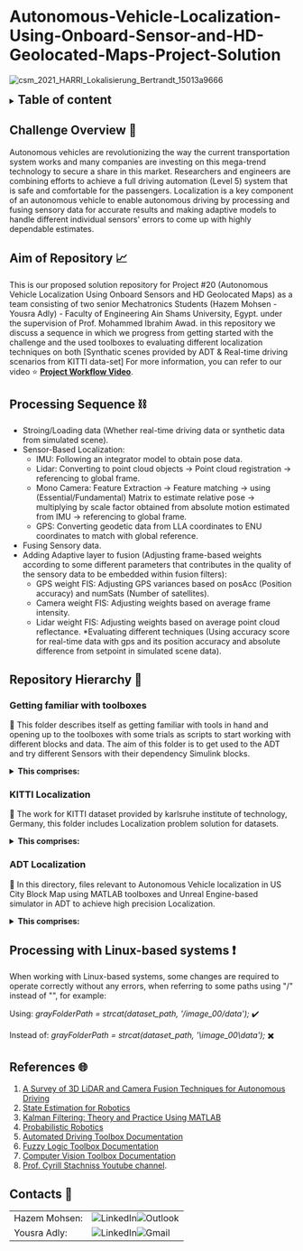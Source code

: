 # Autonomous-Vehicle-Localization-Using-Onboard-Sensor-and-HD-Geolocated-Maps-Project-Solution #

![csm_2021_HARRI_Lokalisierung_Bertrandt_15013a9666](https://github.com/Hazem-M-Abdelaziz/Autonomous-Vehicle-Localization-Using-Onboars-Sensor-and-HD-Geolocated-Maps-Project-Solution/assets/87466265/b1a57157-ddde-49a0-ba18-c606cd8b2596)

<details>
  <summary><h2 style="display: inline;">Table of content</h2></summary>
  
- [Challenge Overview](#challenge-overview)
- [Aim of Repository](#aim-of-repository)
- [Processing Sequence](#processing-sequence)
- [Repository Hierarchy](#repository-hierarchy)
  - [Getting familiar with toolboxes](#getting-familiar-with-toolboxes)
  - [KITTI Localization](#kitti-localization)
  - [ADT Localization](#adt-localization)
- [References](#references)
- [Contacts](#contacts)

</details>



## Challenge Overview 🎯
Autonomous vehicles are revolutionizing the way the current transportation system works and many companies are investing on this mega-trend technology to secure a share in this market. Researchers and engineers are combining efforts to achieve a full driving automation (Level 5) system that is safe and comfortable for the passengers. Localization is a key component of an autonomous vehicle to enable autonomous driving by processing and fusing sensory data for accurate results and making adaptive models to handle different individual sensors' errors to come up with highly dependable estimates.

## Aim of Repository 📈
This is our proposed solution repository for Project #20 (Autonomous Vehicle Localization Using Onboard Sensors and HD Geolocated Maps) as a team consisting of two senior Mechatronics Students (Hazem Mohsen - Yousra Adly) - Faculty of Engineering Ain Shams University, Egypt. under the supervision of Prof. Mohammed Ibrahim Awad.
in this repository we discuss a sequence in which we progress from getting started with the challenge and the used toolboxes to evaluating different localization techniques on both [Synthatic scenes provided by ADT & Real-time driving scenarios from KITTI data-set]
For more information, you can refer to our video ⭐ **[Project Workflow Video](https://youtu.be/tMXQNJMVf2g)**.

## Processing Sequence ⛓️
* Stroing/Loading data (Whether real-time driving data or synthetic data from simulated scene).
* Sensor-Based Localization:
  * IMU: Following an integrator model to obtain pose data.
  * Lidar: Converting to point cloud objects -> Point cloud registration -> referencing to global frame.
  * Mono Camera: Feature Extraction -> Feature matching ->  using (Essential/Fundamental) Matrix to estimate relative pose -> multiplying by scale factor obtained from absolute motion estimated from IMU -> referencing to global frame.
  * GPS: Converting geodetic data from LLA coordinates to ENU coordinates to match with global reference.
* Fusing Sensory data.
* Adding Adaptive layer to fusion (Adjusting frame-based weights according to some different parameters that contributes in the quality of the sensory data to be embedded within fusion filters):
  * GPS weight FIS: Adjusting GPS variances based on posAcc (Position accuracy) and numSats (Number of satellites).
  * Camera weight FIS: Adjusting weights based on average frame intensity.
  * Lidar weight FIS: Adjusting weights based on average point cloud reflectance.
*Evaluating different techniques (Using accuracy score for real-time data with gps and its position accuracy and absolute difference from setpoint in simulated scene data).

## Repository Hierarchy 📁
### Getting familiar with toolboxes
📂 This folder describes itself as getting familiar with tools in hand and opening up to the toolboxes with some trials as scripts to start working with different blocks and data.
The aim of this folder is to get used to the ADT and try different Sensors with their dependency Simulink blocks.
<details>
<summary><strong> This comprises: </strong></summary>
  
  - Sensor_Fusion:
    - Average_Estimation_SensorFusion.mlx: live script for getting average estimates between given data. 
    - SensorFusion.mlx: live script for different fusion techniques together (Average-Weighted average-KF).
    - StandardKalmanFilter.mlx: live script for getting Kalman Filter estimates between given data.
    - WeightedSumEstimation.mlx: live script for getting weighted average estimates between given data.
  - Sensor_States:
    - GPSSensorStates:
      - GPSBasedLocalization.mlx: live script for GPS-Based Localization sequence.
      - GPSModel.slx: Simulink model contains GPS-Based Localization blocks.
    - MonoCameraSensorStates:
      - CameraLoc.mlx: live script for Camera-Based Localization sequence.
      - CameraLoc.pdf: document containing CameraLoc script data and output.
      - cameraModel.slx: Simulink model contains Camera-Based Localization blocks.
      - convertVideoToFrames.m: script for a function converting video captured to frames.
      - variablesInitialization.m: script for a function to initialize parameters data.
    - IMU_INS_States.slx: Simulink model contains IMU-Based Localization blocks.
    - VisualizePointCloud.m: script for a function to visualize point cloud data.
    - lidarBasedLocalization.mlx:  live script for Lidar-Based Localization sequence.
    - lidarStates.slx: Simulink model contains Lidar-Based Localization blocks.
    - register_point_clouds_icp.m: script for a function performing PCD matching between two frames based on ICP algorithm.
    - sceneElements.slx: Simulink model used to test and change some of the ADT scene elements.
    - (Setpoints mat files): mat files contains three vehicle trajectory set points following the same path.
</details>

### KITTI Localization ###
📂 The work for KITTI dataset provided by karlsruhe institute of technology, Germany, this folder includes Localization problem solution for datasets.
<details>
<summary><strong> This comprises: </strong></summary>
  
  - IJRR_laper.pdf: Pdf file provided by karlsurhe institute of technology to describe the content of dataset and more details about sensors and transformation.
  - KITTI_Localization.mlx: Live script includes the Localization sequence for given dataset that requires path to both synced/unsynced dataset as well as folder including fuzzy systems and gps converter scripts.
  - KITTI_Localization.pdf: Document with results and graphs for certain dataset as a sample.
  - accuracyScore.mlx: Script includes function for evaluation based on gps data and its position accuracy that takes model path, gps path, gps accuracy and returns accuracy score normalized with the accuracy of the gps.
  - camWeights_FIS.mlx: Script includes fuzzy inference system tuned to handle data from real-time driving scenario images and returns weights of the camera data representing dependency of its data according to the scene average intensity.
  - en_to_ll.mlx: Script includes function that converts back East/North coordinates of ENU reference frame used to geodetic LLA Coordinates Longitude/Latitude.
  - gpsWeights_FIS.mlx: Script includes fuzzy inference system tuned to handle data from real-time driving scenario gps data and returns weights of the gps data representing dependency of its data according to the data position accuracy as well as number of satellites.
  - lidarWeights_FIS.mlx: Script includes fuzzy inference system tuned to handle data from real-time driving scenario point cloud data and returns weights of the lidar data representing dependency of its data according to the scene average reflectance.
  - lla_to_enu.mlx: Script includes function to convert from Geodetic LLA coordinates frame to local ENU frame
</details>

### ADT Localization ###
📂 In this directory, files relevant to Autonomous Vehicle localization in US City Block Map using MATLAB toolboxes and Unreal Engine-based simulator in ADT to achieve high precision Localization.

<details>
<summary><strong> This comprises: </strong></summary>
  
  - ADT_Localization.mlx: MATLAB Live Script facilitating vehicle localization using a combination of IMU, INS, GPS, camera, and LiDAR sensors.
  - ADT_Localization.pdf: A PDF document presenting the content of the ADT_Localization script along with its outputs.
  - ADT_SimulinkModel.slx: Simulink model illustrating an ego vehicle's dynamics within a US city block map, integrating IMU, INS, GPS, camera, and LiDAR sensors.
  - variablesInitialization.m: Script facilitating the initialization of vehicle pose, weather conditions, GPS velocity and accuracy, as well as the configuration of camera and LiDAR parameters.
  - GPSVelocities.mat: Dataset containing GPS velocities in the X and Y directions derived from IMU output velocity.
  - PoseUSCityBlock.mat: Dataset containing ego vehicle's temporal sampling and pose data (X, Y, Yaw) within a US city block.
  - helperFromWorkspace.m: Script designed for passing synchronized positional data into the model at every sample time.
  - convertVideoToFrames.m: Script facilitating the conversion of camera video into grayscale frames.
  - lla_to_enu.mlx: MATLAB Live Script enabling the conversion of Latitude, Longitude, and Altitude (LLA) coordinates into East, North, Up (ENU) coordinates.
</details>

## Processing with Linux-based systems ❗
When working with Linux-based systems, some changes are required to operate correctly without any errors, when referring to some paths using "/" instead of "\", for example:

Using: _grayFolderPath = strcat(dataset_path, '/image_00/data');_ ✔️

Instead of: _grayFolderPath = strcat(dataset_path, '\image_00\data');_ ✖️


## References 🌐
1. [A Survey of 3D LiDAR and Camera Fusion Techniques for Autonomous Driving](https://arxiv.org/abs/1711.05805) 
2. [State Estimation for Robotics](http://asrl.utias.utoronto.ca/~tdb/bib/barfoot_ser17.pdf) 
3. [Kalman Filtering: Theory and Practice Using MATLAB](https://www.researchgate.net/publication/243786641_Kalman_filtering_theory_and_practice_using_MATLAB)
4. [Probabilistic Robotics](https://docs.ufpr.br/~danielsantos/ProbabilisticRobotics.pdf)
5. [Automated Driving Toolbox Documentation](https://www.mathworks.com/help/driving/)
6. [Fuzzy Logic Toolbox Documentation](https://www.mathworks.com/help/fuzzy/)
7. [Computer Vision Toolbox Documentation](https://www.mathworks.com/help/vision/)
8. [Prof. Cyrill Stachniss Youtube channel](https://www.youtube.com/@CyrillStachniss).


## Contacts 📧

<table>
  <tr>
    <td>Hazem Mohsen:</td>
    <td>
      <a href="https://www.linkedin.com/in/hazem-mohsen-739b14245/" target="_blank" style="text-decoration: none; display: inline-block;">
        <img src="https://img.shields.io/badge/LinkedIn-informational?style=flat&logo=linkedin&logoColor=white&color=0077B5" alt="LinkedIn">
      </a><a href="mailto:1900973@eng.asu.edu.eg" target="_blank" style="text-decoration: none; display: inline-block;">
        <img src="https://img.shields.io/badge/Outlook-red?style=flat&logo=microsoft-outlook&logoColor=white" alt="Outlook">
      </a>
    </td>
  </tr>
  <tr>
    <td>Yousra Adly:</td>
    <td>
      <a href="https://linkedin.com/in/yousra-adly-7a0905238" target="_blank" style="text-decoration: none; display: inline-block;">
        <img src="https://img.shields.io/badge/LinkedIn-informational?style=flat&logo=linkedin&logoColor=white&color=0077B5" alt="LinkedIn">
      </a><a href="mailto:yousra.adly17@gmail.com" target="_blank" style="text-decoration: none; display: inline-block;">
        <img src="https://img.shields.io/badge/Gmail-red?style=flat&logo=gmail&logoColor=white" alt="Gmail">
      </a>
    </td>
  </tr>
</table>


